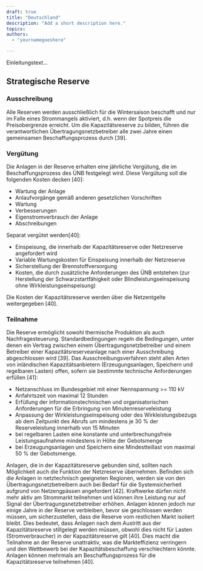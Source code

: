 ```yaml
---
draft: true
title: "Deutschland"
description: "Add a short description here."
topics: 
authors:
  - "yournamegoeshere"

---
```

Einleitungstext...

## Strategische Reserve
### Ausschreibung 
Alle Reserven werden ausschließlich für die Wintersaison beschafft und nur im Falle eines Strommangels aktiviert, d.h. wenn der Spotpreis die Preisobergrenze erreicht. Um die Kapazitätsreserve zu bilden, führen die verantwortlichen Übertragungsnetzbetreiber alle zwei Jahre einen gemeinsamen Beschaffungsprozess durch [39]. 

### Vergütung 
Die Anlagen in der Reserve erhalten eine jährliche Vergütung, die im Beschaffungsprozess des ÜNB festgelegt wird. Diese Vergütung soll die folgenden Kosten decken [40]:
-	Wartung der Anlage
-	Anlaufvorgänge gemäß anderen gesetzlichen Vorschriften
-	Wartung
-	Verbesserungen
-	Eigenstromverbrauch der Anlage
-	Abschreibungen

Separat vergütet werden[40]:
-	Einspeisung, die innerhalb der Kapazitätsreserve oder Netzreserve angefordert wird
-	Variable Wartungskosten für Einspeisung innerhalb der Netzreserve
-	Sicherstellung der Brennstoffversorgung
-	Kosten, die durch zusätzliche Anforderungen des ÜNB entstehen (zur Herstellung der Schwarzstartfähigkeit oder Blindleistungseinspeisung ohne Wirkleistungseinspeisung)

Die Kosten der Kapazitätsreserve werden über die Netzentgelte weitergegeben [40].

### Teilnahme
 Die Reserve ermöglicht sowohl thermische Produktion als auch Nachfragesteuerung. Standardbedingungen regeln die Bedingungen, unter denen ein Vertrag zwischen einem Übertragungsnetzbetreiber und einem Betreiber einer Kapazitätsreserveanlage nach einer Ausschreibung abgeschlossen wird [39]. Das Ausschreibungsverfahren steht allen Arten von inländischen Kapazitätsanbietern (Erzeugungsanlagen, Speichern und regelbaren Lasten) offen, sofern sie bestimmte technische Anforderungen erfüllen [41]:
-	Netzanschluss im Bundesgebiet mit einer Nennspannung >= 110 kV
-	Anfahrtszeit von maximal 12 Stunden
-	Erfüllung der informationstechnischen und organisatorischen Anforderungen für die Erbringung von Minutenreserveleistung
-	Anpassung der Wirkleistungseinspeisung oder des Wirkleistungsbezugs ab dem Zeitpunkt des Abrufs um mindestens je 30 % der Reserveleistung innerhalb von 15 Minuten
-	bei regelbaren Lasten eine konstante und unterbrechungsfreie Leistungsaufnahme mindestens in Höhe der Gebotsmenge
-	bei Erzeugungsanlagen und Speichern eine Mindestteillast von maximal 50 % der Gebotsmenge.

Anlagen, die in der Kapazitätsreserve gebunden sind, sollten nach Möglichkeit auch die Funktion der Netzreserve übernehmen. Befinden sich die Anlagen in netztechnisch geeigneten Regionen, werden sie von den Übertragungsnetzbetreibern auch bei Bedarf für die Systemsicherheit aufgrund von Netzengpässen angefordert [42].
Kraftwerke dürfen nicht mehr aktiv am Strommarkt teilnehmen und können ihre Leistung nur auf Signal der Übertragungsnetzbetreiber erhöhen. Anlagen können jedoch nur einige Jahre in der Reserve verbleiben, bevor sie geschlossen werden müssen, um sicherzustellen, dass die Reserve vom restlichen Markt isoliert bleibt. Dies bedeutet, dass Anlagen nach dem Austritt aus der Kapazitätsreserve stillgelegt werden müssen, obwohl dies nicht für Lasten (Stromverbraucher) in der Kapazitätsreserve gilt [40]. Dies macht die Teilnahme an der Reserve unattraktiv, was die Markteffizienz verringern und den Wettbewerb bei der Kapazitätsbeschaffung verschlechtern könnte. Anlagen können mehrmals am Beschaffungsprozess für die Kapazitätsreserve teilnehmen [40]. 
